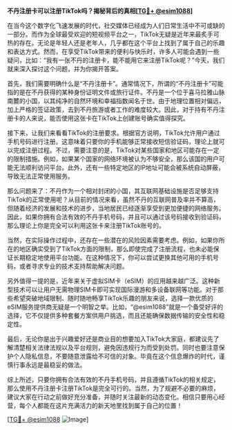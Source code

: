 **不丹注册卡可以注册TikTok吗？揭秘背后的真相[[TG💪+ @esim1088](https://t.me/s/esim1088)]**

在当今这个数字化飞速发展的时代，社交媒体已经成为人们日常生活中不可或缺的一部分。而作为全球最受欢迎的短视频平台之一，TikTok无疑是近年来最炙手可热的存在。无论是年轻人还是老年人，几乎都在这个平台上找到了属于自己的乐趣和表达方式。然而，在享受TikTok带来的便利与快乐时，许多人可能会遇到一些疑问，比如：“我有一张不丹的注册卡，能不能用它来注册TikTok呢？”今天，我们就来深入探讨这个问题，并为你揭开答案。

首先，我们需要明确什么是“不丹注册卡”。通常情况下，所谓的“不丹注册卡”可能指的是在不丹获得的某种身份证明文件或旅行证件。不丹是一个位于喜马拉雅山脉南麓的小国，以其纯净的自然环境和幸福指数闻名于世。由于地理位置相对偏远，加上严格的签证政策，去到不丹旅游或者工作的难度较大。因此，对于持有不丹注册卡的人来说，能否使用这张卡在TikTok上创建账号确实值得探究。

接下来，让我们来看看TikTok的注册要求。根据官方说明，TikTok允许用户通过手机号码进行注册。这意味着只要你的手机能够正常接收短信验证码，理论上就可以完成注册过程。不过，需要注意的是，TikTok对某些国家和地区可能存在一定的限制措施。例如，如果某个国家的网络环境被认为不够安全，那么该国的用户可能无法顺利访问平台。此外，还有一些特定地区的IP地址可能会被系统自动屏蔽，导致无法正常使用服务。

那么问题来了：不丹作为一个相对封闭的小国，其互联网基础设施是否足够支持TikTok的正常使用呢？从目前的情况来看，虽然不丹的互联网普及率并不算高，但随着经济的发展和技术的进步，当地居民已经逐渐享受到更加便捷的网络服务。因此，如果你拥有合法有效的不丹手机号码，并且可以通过该号码接收到验证码，那么理论上你是完全可以利用这张卡来注册TikTok账号的。

当然，在实际操作过程中，还存在一些潜在的风险因素需要考虑。例如，如果你所在的地区确实受到了TikTok方面的限制，那么即使完成了注册流程，也未必能保证长期稳定地使用平台功能。在这种情况下，你可以尝试更换其他可用的手机号码，或者寻求专业的技术支持帮助解决问题。

另外值得一提的是，近年来关于虚拟SIM卡（eSIM）的应用越来越广泛。这种新型技术可以让用户无需物理SIM卡即可实现国际漫游和多设备联网等功能。对于那些希望突破地域限制、随时随地畅享TikTok乐趣的朋友来说，选择一款优质的eSIM服务提供商无疑是一个明智之举。比如，“@esim1088”就是一个备受好评的选择，它不仅提供多种套餐方案供用户挑选，而且还能确保数据传输的安全性和稳定性。

最后，无论你是出于兴趣爱好还是商业目的想要加入TikTok大家庭，都建议先了解清楚相关法律法规以及平台规则，避免因违规行为而受到处罚。同时也要注意保护个人隐私信息，不要随意泄露给不可信的对象。毕竟在这个信息爆炸的时代，谨慎行事永远是最稳妥的做法。

综上所述，只要你拥有合法有效的不丹手机号码，并且遵循TikTok的相关规定，那么使用不丹注册卡注册TikTok是完全可行的。当然，为了规避不必要的麻烦，建议大家在行动之前做好充分准备，并随时关注最新的动态变化。相信只要用心经营，每个人都能在这片充满活力的新天地里找到属于自己的位置！

[[TG💪+ @esim1088](https://t.me/s/esim1088) ![Image](https://i.postimg.cc/4NQfJmqS/Snipaste-2025-05-13-00-14-12.png)]